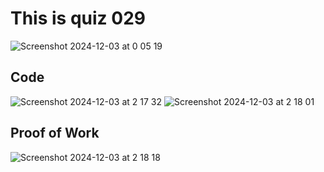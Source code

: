# This is quiz 029

<img width="max" alt="Screenshot 2024-12-03 at 0 05 19" src="https://github.com/user-attachments/assets/ec731a0b-3ba0-4852-99bb-2da071981502">

## Code 
<img width="max" alt="Screenshot 2024-12-03 at 2 17 32" src="https://github.com/user-attachments/assets/3e7f7220-a774-4f7f-89bf-d8415a2c586e">
<img width="max" alt="Screenshot 2024-12-03 at 2 18 01" src="https://github.com/user-attachments/assets/d658d8db-3cf7-41b6-8004-7803be8444bf">

## Proof of Work 

<img width="max" alt="Screenshot 2024-12-03 at 2 18 18" src="https://github.com/user-attachments/assets/8581d868-01da-4312-aa54-4ff602a8da6e">
